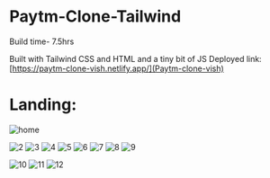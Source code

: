 # Paytm-Clone-Tailwind

Build time- 7.5hrs

Built with Tailwind CSS and HTML and a tiny bit of JS
Deployed link: [https://paytm-clone-vish.netlify.app/](Paytm-clone-vish)
# Landing:
![home](https://user-images.githubusercontent.com/43082361/184542534-6b1dfdd0-b82a-4d26-b539-b2bbcd3d848f.png)


![2](https://user-images.githubusercontent.com/43082361/184542482-8d55d88b-a5ec-4231-bd9b-bfd406fe3e86.png)
![3](https://user-images.githubusercontent.com/43082361/184542484-d30b273b-b75f-4df8-bdac-81c7c059d844.png)
![4](https://user-images.githubusercontent.com/43082361/184542486-600e9f52-45aa-437f-aa62-48ab23b2c796.png)
![5](https://user-images.githubusercontent.com/43082361/184542490-22df92de-b934-483e-b5dc-0d0975a7785e.png)
![6](https://user-images.githubusercontent.com/43082361/184542491-b2ac3b1f-1a67-494b-b77c-3d6cefd0dde2.png)
![7](https://user-images.githubusercontent.com/43082361/184542492-d6876aea-6746-451c-86b2-24bf2ab0211d.png)
![8](https://user-images.githubusercontent.com/43082361/184542494-de147d7f-4a14-49a7-a73a-3e3d4d6705f8.png)
![9](https://user-images.githubusercontent.com/43082361/184542499-88b3a1a1-1f30-4f4c-b584-1b079ab8b415.png)

![10](https://user-images.githubusercontent.com/43082361/184542503-8e424367-239d-4aa4-8273-e5f6d54f3b35.png)
![11](https://user-images.githubusercontent.com/43082361/184542527-5ba17e69-e124-4f86-8dd7-c10a3ff06aee.png)
![12](https://user-images.githubusercontent.com/43082361/184542532-040ebca7-f46a-4dfd-ac86-8e6bd659db1f.png)

